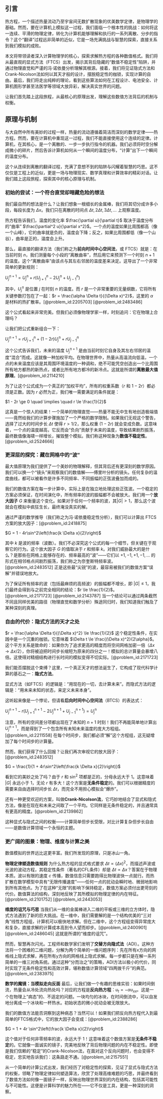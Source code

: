 ## 引言
热方程，一个描述热量流动乃至宇宙间无数扩散现象的优美数学定律，是物理学的基础。然而，要在计算机上模拟这一过程，我们面临一个根本性的挑战：如何将这一连续、平滑的物理定律，转化为计算机能够理解和执行的一系列离散、分步的指令？这个“翻译”过程远非简单的近似，它是一场充满挑战与智慧的探索，直接关系到我们模拟的成败。

本文将带领读者深入计算物理学的核心，探索求解热方程的各种数值格式。我们将从最直观的显式方法（FTCS）出发，揭示其背后隐藏的“数值不稳定性”陷阱，并通过物理直觉和严谨的冯·诺依曼分析理解其根源。接着，我们将见证隐式方法和Crank-Nicolson法如何以其天才般的设计，摆脱稳定性的枷锁，实现计算的自由。最后，我们将走出纯粹的理论，看到这些算法如何在工程设计、电池安全、计算机图形学甚至法医学等领域大放异彩，解决真实世界的问题。

让我们首先踏上这段旅程，从最核心的原理出发，理解这些数值方法背后的机制与权衡。

## 原理与机制

与大自然中所有美妙的过程一样，热量的流动遵循着简洁而深刻的数学定律——热方程。然而，要在计算机中重现这一过程，我们不能直接使用这个连续的定律。计算机，在其核心，是一个离散的、一步一步执行指令的机器。我们必须将时空分解成微小的碎片，然后告诉计算机如何从一个瞬间的温度分布，“计算”出下一个瞬间的温度分布。

这个从连续到离散的翻译过程，充满了意想不到的陷阱与闪耀着智慧的巧思。这不仅仅是工程上的近似，更是一场与物理现实、数学真理和计算效率的精彩对话。让我们踏上这段旅程，探索其中的核心原理与机制。

### 初始的尝试：一个符合直觉却暗藏危险的想法

我们最自然的想法是什么？让我们想象一根细长的金属棒，我们将其切分成许多小段，每段长度为 $\Delta x$。我们只在离散的时间点 $\Delta t, 2\Delta t, 3\Delta t, \dots$ 上观察温度。

热方程告诉我们，温度的变化率 $\frac{\partial u}{\partial t}$ 取决于温度分布的“曲率” $\frac{\partial^2 u}{\partial x^2}$。一个点的温度如果比周围都高（像一个山峰），它的曲率就是负的，温度会下降；反之，如果比周围都低（像一个山谷），曲率是正的，温度会上升。

那么，最直接的翻译方法（我们称之为**前向时间中心空间法**，或 FTCS）就是：在当前时刻 $n$，我们测量每个小段的“离散曲率”，然后用它来预测下一个时刻 $n+1$ 的温度。这个“离散曲率”由该点与其左右邻居的温度差来决定。这导出了一个非常简单的更新规则：

$U_j^{n+1} = U_j^n + r (U_{j+1}^n - 2U_j^n + U_{j-1}^n)$

其中，$U_j^n$ 是位置 $j$ 在时刻 $n$ 的温度。而 $r$ 是一个非常重要的无量纲数，它将所有关键参数打包在了一起：$r = \frac{\alpha \Delta t}{(\Delta x)^2}$，这里的 $\alpha$ 是材料的热扩散率。[@problem_id:2205703] [@problem_id:2483486]

这个公式看起来非常完美。但我们必须像物理学家一样，时刻追问：它在物理上合理吗？

让我们把公式重新组合一下：

$U_j^{n+1} = r U_{j+1}^n + (1 - 2r) U_j^n + r U_{j-1}^n$

这个公式告诉我们，未来的温度 $U_j^{n+1}$ 是由当前时刻它自身及其左右邻居的温度“混合”而成。这就像一种加权平均。在物理世界中，热量从高温流向低温，一个点的未来温度应该是其周围环境温度的一种调和，绝不可能凭空创造出一个比周围所有地方都热的新热点，或者比所有地方都冷的新冷点。这就是所谓的**离散最大值原理**。[@problem_id:2114210]

为了让这个公式成为一个真正的“加权平均”，所有的权重系数（$r$ 和 $1-2r$）都必须是正数。因为 $r$ 必然为正，我们唯一需要满足的条件就是：

$1 - 2r \ge 0 \quad \implies \quad r \le \frac{1}{2}$

这真是一个惊人的结果！一个简单的物理直觉——热量不能无中生有地创造极端值——竟然给我们的计算步骤施加了一个严格的数学限制。如果我们无视这个警告，选择了过大的时间步长 $\Delta t$ 使得 $r > 1/2$，那么权重 $(1-2r)$ 就会变成负数。这意味着，一个点的温度越高，它反而会“负向”贡献于未来的温度，导致结果剧烈振荡，最终数值像海啸一样增长，摧毁整个模拟。我们称这种现象为**数值不稳定性**。[@problem_id:2524666]

### 更深层的探究：藏在网格中的“波”

最大值原理为我们提供了一个美妙的物理解释，但其背后还有更深刻的数学原因。我们可以换一个“镜头”来观察我们的数值解——傅里叶分析的镜头。任何复杂的温度曲线，都可以被看作是许多不同频率、不同振幅的正弦波叠加而成的。

我们的数值方案在每一步计算中，实际上是在独立地处理这些正弦波。一个稳定的方案必须保证，在时间演化中，所有频率的波的振幅都不会被放大。我们用一个**放大因子** $G$ 来衡量这个变化。如果对于任何一个频率的波，其$|G| > 1$，那么这个波就会在模拟中疯狂生长，最终淹没真实的解。

通过严谨的数学推导（我们称之为冯·诺依曼稳定性分析），我们可以计算出 FTCS 方案的放大因子：[@problem_id:2418875]

$G = 1 - 4r\sin^2\left(\frac{k \Delta x}{2}\right)$

其中 $k$ 是波的频率（波数）。我们不必深究这个公式的每一个细节，但关键在于观察它的行为。这个放大因子 $G$ 的值取决于 $r$ 和频率 $k$。对我们威胁最大的是什么？是那些在网格上能够存在的、频率最高的“波”——它们以 $+1, -1, +1, -1, \dots$ 的形式在相邻格点间剧烈振荡，我们称之为奈奎斯特频率波。[@problem_id:2483512] 正是这些最“尖锐”的波，最容易被我们的数值方案“误解”并错误地放大。

为了保证所有频率的波（包括最麻烦的高频波）的振幅都不增长，即 $|G| \le 1$，我们最终会得到与之前完全相同的结论：$r \le \frac{1}{2}$。[@problem_id:2171723] [@problem_id:2143787] 当一个结论可以通过两条截然不同且同样优美的路径（物理直觉和数学分析）殊途同归时，我们知道我们触及了某种深刻的真理。

### 自由的代价：隐式方法的天才之处

$r = \frac{\alpha \Delta t}{(\Delta x)^2} \le \frac{1}{2}$ 这个稳定性条件，在实践中是一个沉重的枷锁。它意味着 $\Delta t \le \frac{(\Delta x)^2}{2\alpha}$。这个平方关系是致命的：如果你为了追求更高的精度而将空间网格加密一倍（$\Delta x \to \Delta x / 2$），你将被迫把时间步长缩短为原来的四分之一！模拟的总计算量会暴增八倍。这使得对精细结构进行长时间的模拟变得不切实际。[@problem_id:2171723]

我们能否摆脱这个束缚？这里，一个真正天才的想法诞生了，它构成了现代科学计算的基石之一：**隐式方法**。

显式方法（如FTCS）的逻辑是：“用现在的一切，去计算未来”。而隐式方法的逻辑是：“用未来未知的状态，来定义未来本身”。

这听起来像是一个悖论，但请看**后向时间中心空间法**（BTCS）的表达式：

$U_j^{n+1} - r(U_{j+1}^{n+1} - 2U_{j}^{n+1} + U_{j-1}^{n+1}) = U_j^n$

注意，所有的空间差分项都出现在了未知的 $n+1$ 时刻！我们不再能简单地计算出 $U_j^{n+1}$，而是得到了一个包含所有未知未来温度的庞大方程组。[@problem_id:2211558] 在每个时间步，我们都必须“解”这个方程组，这无疑增加了每个时间步的计算量。

然而，我们获得了什么回报？让我们再次审视它的放大因子：[@problem_id:2483512]

$G = \frac{1}{1 + 4r\sin^2\left(\frac{k \Delta x}{2}\right)}$

看到它的美妙之处了吗？由于 $r$ 和 $\sin^2$ 项都是正的，分母永远大于 1。这意味着 $|G|$ 永远小于 1，无论 $r$ 有多大！这个方案是**无条件稳定**的。我们可以根据精度的需要来自由选择时间步长 $\Delta t$，而完全不用担心模拟会“爆炸”。

还有一种更受欢迎的方案，叫做**Crank-Nicolson法**，它巧妙地结合了显式和隐式方法，像是在现在和未来之间取了一个平均。它同样是无条件稳定的，并且通常具有更高的精度。[@problem_id:2139862]

这种显式与隐式之间的权衡——计算简单但步长受限，对比计算复杂但步长自由——是数值计算领域一个永恒的主题。

### 更广阔的图景：物理、维度与计算之美

数值模拟的世界远比这更丰富。我们所发现的原理，只是冰山一角。

**物理定律塑造数值规则**
为什么热方程的显式格式要求 $\Delta t \propto (\Delta x)^2$，而描述声波或光波的波动方程，其稳定性条件（著名的CFL条件）却是 $\Delta t \propto \Delta x$？答案在于物理本质。波以有限的速度 $c$ 传播，数值信息只需要跑得比物理波快一点就行。而热扩散在数学模型中具有“无限传播速度”——任何一点的扰动会瞬时地、微弱地影响到所有其他点。为了在这种“无限”的影响下保持稳定，数值方案必须付出更苛刻的代价。数值算法的结构，深刻地反映了其所模拟的物理定律的内在特征。[@problem_id:2101752] [@problem_id:2443053]

**维度的诅咒与巧思**
当我们从一维的金属棒进入二维的平板或三维的立方体时，隐式方法遇到了新的巨大挑战。在一维中，我们需要解的是一个结构优美的“三对角”线性方程组，计算机可以极快地求解。但在二维中，这个方程组变得异常庞大和复杂，直接求解的计算成本高到令人望而却步。[@problem_id:2400901] [@problem_id:2486045] 这就是所谓的“维度的诅咒”。

然而，智慧再次闪光。工程师和数学家们发明了**交替方向隐式法**（ADI）。这种方法将一个困难的二维问题，分解为两个简单的一维问题序列：先在所有x方向的网格线上隐式求解，再在所有y方向的网格线上隐式求解。每一步都只是在解一系列简单的一维三对角系统。通过这种“分而治之”的策略，ADI方法以极小的代价，同时实现了无条件稳定性和高效计算，堪称数值计算领域“四两拨千斤”的典范。[@problem_id:2383975]

**数学的魔镜：当模拟走向反面**
最后，让我们做一个有趣的思维实验：如果时间倒流，热量会从冷处流向热处吗？对应的方程是**反向热方程**：$u_t = -\alpha u_{xx}$。这是一个在物理上“病态”的、不适定的问题。一块均匀的冰块，在时间倒流中，可以自发地分离成一个冰块和一杯热水。初始状态的微小扰动会被无限放大。

我们的数值方法能否洞察到这种病态？当然可以！如果我们把反向热方程代入到最简单的FTCS格式中，它的放大因子会变成：[@problem_id:2388286]

$G = 1 + 4r \sin^2\left(\frac{k \Delta x}{2}\right)$

这个值对于任何非零频率的波，永远大于 1！这意味着这个数值方案是**无条件不稳定**的。它就像一面诚实的镜子，完美地反映了背后物理问题的内在不稳定性。即使是我们信赖的“稳定”的Crank-Nicolson法，在面对这个反向问题时，也会变得不稳定，忠实地告诉我们：这条路走不通。[@problem_id:2157551]

从一个简单的计算公式出发，我们经历了对稳定性的探索，见证了显式与隐式方法的权衡，领略了物理定律如何塑造算法，欣赏了处理高维难题的巧思，并最终看到了数值方法如何像一面镜子一样，反映出物理世界深刻的内在结构，包括其可能性与不可能性。这便是计算科学的魅力所在——它不仅是工具，更是一种深刻的洞察。